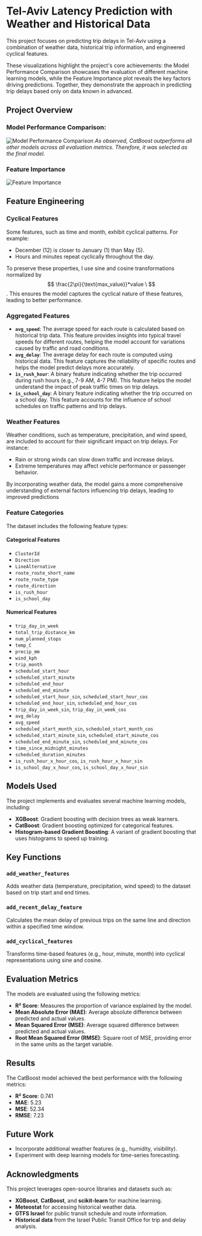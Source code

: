 # Tel-Aviv Latency Prediction with Weather and Historical Data

This project focuses on predicting trip delays in Tel-Aviv using a combination of weather data, historical trip information, and engineered cyclical features. 

These visualizations highlight the project's core achievements:
the Model Performance Comparison showcases the evaluation of different machine learning models, 
while the Feature Importance plot reveals the key factors driving predictions.
Together, they demonstrate the approach in predicting trip delays based only on data known in advanced.
## Project Overview
### Model Performance Comparison:
![Model Performance Comparison](images/models_performance.png)
*As observed, CatBoost outperforms all other models across all evaluation metrics. Therefore, it was selected as the final model.*

### Feature Importance
![Feature Importance](images/catBoost_feature_importance.png)
## Feature Engineering

### Cyclical Features
Some features, such as time and month, exhibit cyclical patterns. For example:
- December (12) is closer to January (1) than May (5).
- Hours and minutes repeat cyclically throughout the day.


To preserve these properties, I use sine and cosine transformations normalized by $$ \frac{2\pi}{\text{max_value}}*value \ $$. This ensures the model captures the cyclical nature of these features, leading to better performance.


### Aggregated Features
- **`avg_speed`**: The average speed for each route is calculated based on historical trip data. This feature provides insights into typical travel speeds for different routes, helping the model account for variations caused by traffic and road conditions.
- **`avg_delay`**: The average delay for each route is computed using historical data. This feature captures the reliability of specific routes and helps the model predict delays more accurately.
- **`is_rush_hour`**: A binary feature indicating whether the trip occurred during rush hours (e.g., 7-9 AM, 4-7 PM). This feature helps the model understand the impact of peak traffic times on trip delays.
- **`is_school_day`**: A binary feature indicating whether the trip occurred on a school day. This feature accounts for the influence of school schedules on traffic patterns and trip delays.
### Weather Features
Weather conditions, such as temperature, precipitation, and wind speed, are included to account for their significant impact on trip delays. For instance:
- Rain or strong winds can slow down traffic and increase delays.
- Extreme temperatures may affect vehicle performance or passenger behavior.

By incorporating weather data, the model gains a more comprehensive understanding of external factors influencing trip delays, leading to improved predictions

### Feature Categories
The dataset includes the following feature types:

#### Categorical Features
- `ClusterId`
- `Direction`
- `LineAlternative`
- `route_route_short_name`
- `route_route_type`
- `route_direction`
- `is_rush_hour`
- `is_school_day`

#### Numerical Features
- `trip_day_in_week`
- `total_trip_distance_km`
- `num_planned_stops`
- `temp_C`
- `precip_mm`
- `wind_kph`
- `trip_month`
- `scheduled_start_hour`
- `scheduled_start_minute`
- `scheduled_end_hour`
- `scheduled_end_minute`
- `scheduled_start_hour_sin`, `scheduled_start_hour_cos`
- `scheduled_end_hour_sin`, `scheduled_end_hour_cos`
- `trip_day_in_week_sin`, `trip_day_in_week_cos`
- `avg_delay`
- `avg_speed`
- `scheduled_start_month_sin`, `scheduled_start_month_cos`
- `scheduled_start_minute_sin`, `scheduled_start_minute_cos`
- `scheduled_end_minute_sin`, `scheduled_end_minute_cos`
- `time_since_midnight_minutes`
- `scheduled_duration_minutes`
- `is_rush_hour_x_hour_cos`, `is_rush_hour_x_hour_sin`
- `is_school_day_x_hour_cos`, `is_school_day_x_hour_sin`

## Models Used
The project implements and evaluates several machine learning models, including:
- **XGBoost**: Gradient boosting with decision trees as weak learners.
- **CatBoost**: Gradient boosting optimized for categorical features.
- **Histogram-based Gradient Boosting**: A variant of gradient boosting that uses histograms to speed up training.

## Key Functions
### `add_weather_features`
Adds weather data (temperature, precipitation, wind speed) to the dataset based on trip start and end times.

### `add_recent_delay_feature`
Calculates the mean delay of previous trips on the same line and direction within a specified time window.

### `add_cyclical_features`
Transforms time-based features (e.g., hour, minute, month) into cyclical representations using sine and cosine.

## Evaluation Metrics
The models are evaluated using the following metrics:
- **R² Score**: Measures the proportion of variance explained by the model.
- **Mean Absolute Error (MAE)**: Average absolute difference between predicted and actual values.
- **Mean Squared Error (MSE)**: Average squared difference between predicted and actual values.
- **Root Mean Squared Error (RMSE)**: Square root of MSE, providing error in the same units as the target variable.

## Results
The CatBoost model achieved the best performance with the following metrics:
- **R² Score**: 0.741
- **MAE**: 5.23
- **MSE**: 52.34
- **RMSE**: 7.23

## Future Work
- Incorporate additional weather features (e.g., humidity, visibility).
- Experiment with deep learning models for time-series forecasting.

## Acknowledgments
This project leverages open-source libraries and datasets such as:
- **XGBoost**, **CatBoost**, and **scikit-learn** for machine learning.
- **Meteostat** for accessing historical weather data.
- **GTFS Israel** for public transit schedule and route information.
- **Historical data** from the Israel Public Transit Office for trip and delay analysis.
